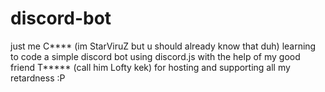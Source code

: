 # discord-bot

just me C**** (im StarViruZ but u should already know that duh) learning to code a simple discord bot using discord.js with the help of my good friend T***** (call him Lofty kek) for hosting and supporting all my retardness :P

